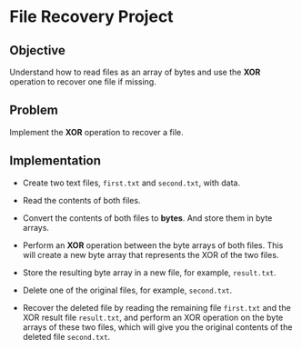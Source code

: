 # File Recovery Project


## Objective 

Understand how to read files as an array of bytes and use the **XOR** operation to recover one file if missing. 

## Problem

Implement the **XOR** operation to recover a file.


## Implementation

* Create two text files, `first.txt` and `second.txt`, with data.

* Read the contents of both files.

* Convert the contents of both files to **bytes**. And store them in byte arrays.

* Perform an **XOR** operation between the byte arrays of both files. This will create a new byte array that represents the XOR of the two files.

* Store the resulting byte array in a new file, for example, `result.txt`.

* Delete one of the original files, for example, `second.txt`.

* Recover the deleted file by reading the remaining file `first.txt` and the XOR result file `result.txt`, and perform an XOR operation on the byte arrays of these two files, which will give you the original contents of the deleted file `second.txt`.
